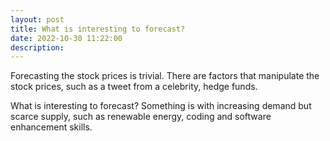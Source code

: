 ```yaml
---
layout: post
title: What is interesting to forecast?
date: 2022-10-30 11:22:00
description:  
---
```


Forecasting the stock prices is trivial. There are factors that manipulate the stock prices, such as a tweet from a celebrity, hedge funds. 

What is interesting to forecast? Something is with increasing demand but scarce supply, such as renewable energy, coding and software enhancement skills.



